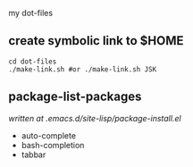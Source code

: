 my dot-files

create symbolic link to $HOME
----
    cd dot-files
    ./make-link.sh #or ./make-link.sh JSK  

package-list-packages
-----
*written at .emacs.d/site-lisp/package-install.el*
* auto-complete
* bash-completion
* tabbar
